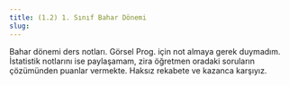 ```yaml
---
title: (1.2) 1. Sınıf Bahar Dönemi
slug:
---
```

Bahar dönemi ders notları. Görsel Prog. için not almaya gerek duymadım. İstatistik notlarını ise paylaşamam, zira öğretmen oradaki soruların çözümünden puanlar vermekte. Haksız rekabete ve kazanca karşıyız. 